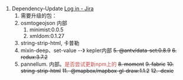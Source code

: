 1. Dependency-Update  [Log in - Jira](https://jira.grab.com/browse/IS-72403)
	1. 需要升级的包：
	2. osmtogeojson 内部
		1. minimist:0.0.5
		2. xmldom:0.1.27
	3. string-strip-html, 卡普勒
	4. mixin-deep、set-value --》 kepler内部
	~~5. @antv/data-set:0.8.9~~
	~~6. redux:3.7.2~~
	7. pannellum.   内部。<font color="#c0504d">是否尝试更新npm上的</font>
	~~8. moment~~
	~~9. fabric~~
	~~10. string-strip-html~~
	~~11.  @mapbox/mapbox-gl-draw:1.1.2~~
	~~12.  dexie~~